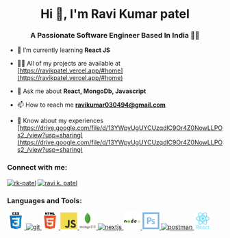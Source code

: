 <h1 align="center">Hi 👋, I'm Ravi Kumar patel</h1>
<h3 align="center">A Passionate Software Engineer Based In India 👨‍💻</h3>

- 🌱 I’m currently learning **React JS**

- 👨‍💻 All of my projects are available at [https://ravikpatel.vercel.app/#home](https://ravikpatel.vercel.app/#home)

- 💬 Ask me about **React, MongoDb, Javascript**

- 📫 How to reach me **ravikumar030494@gmail.com**

- 📄 Know about my experiences [https://drive.google.com/file/d/13YWpyUgUYCUzqdlC9Or4Z0NowLLPOs2_/view?usp=sharing](https://drive.google.com/file/d/13YWpyUgUYCUzqdlC9Or4Z0NowLLPOs2_/view?usp=sharing)

<h3 align="left">Connect with me:</h3>
<p align="left">
<a href="https://linkedin.com/in/rk-patel" target="blank"><img align="center" src="https://raw.githubusercontent.com/rahuldkjain/github-profile-readme-generator/master/src/images/icons/Social/linked-in-alt.svg" alt="rk-patel" height="30" width="40" /></a>
<a href="https://fb.com/ravi k. patel" target="blank"><img align="center" src="https://raw.githubusercontent.com/rahuldkjain/github-profile-readme-generator/master/src/images/icons/Social/facebook.svg" alt="ravi k. patel" height="30" width="40" /></a>
</p>

<h3 align="left">Languages and Tools:</h3>
<p align="left"> <a href="https://www.w3schools.com/css/" target="_blank" rel="noreferrer"> <img src="https://raw.githubusercontent.com/devicons/devicon/master/icons/css3/css3-original-wordmark.svg" alt="css3" width="40" height="40"/> </a> <a href="https://git-scm.com/" target="_blank" rel="noreferrer"> <img src="https://www.vectorlogo.zone/logos/git-scm/git-scm-icon.svg" alt="git" width="40" height="40"/> </a> <a href="https://www.w3.org/html/" target="_blank" rel="noreferrer"> <img src="https://raw.githubusercontent.com/devicons/devicon/master/icons/html5/html5-original-wordmark.svg" alt="html5" width="40" height="40"/> </a> <a href="https://developer.mozilla.org/en-US/docs/Web/JavaScript" target="_blank" rel="noreferrer"> <img src="https://raw.githubusercontent.com/devicons/devicon/master/icons/javascript/javascript-original.svg" alt="javascript" width="40" height="40"/> </a> <a href="https://www.mongodb.com/" target="_blank" rel="noreferrer"> <img src="https://raw.githubusercontent.com/devicons/devicon/master/icons/mongodb/mongodb-original-wordmark.svg" alt="mongodb" width="40" height="40"/> </a> <a href="https://nextjs.org/" target="_blank" rel="noreferrer"> <img src="https://cdn.worldvectorlogo.com/logos/nextjs-2.svg" alt="nextjs" width="40" height="40"/> </a> <a href="https://nodejs.org" target="_blank" rel="noreferrer"> <img src="https://raw.githubusercontent.com/devicons/devicon/master/icons/nodejs/nodejs-original-wordmark.svg" alt="nodejs" width="40" height="40"/> </a> <a href="https://www.photoshop.com/en" target="_blank" rel="noreferrer"> <img src="https://raw.githubusercontent.com/devicons/devicon/master/icons/photoshop/photoshop-line.svg" alt="photoshop" width="40" height="40"/> </a> <a href="https://postman.com" target="_blank" rel="noreferrer"> <img src="https://www.vectorlogo.zone/logos/getpostman/getpostman-icon.svg" alt="postman" width="40" height="40"/> </a> <a href="https://reactjs.org/" target="_blank" rel="noreferrer"> <img src="https://raw.githubusercontent.com/devicons/devicon/master/icons/react/react-original-wordmark.svg" alt="react" width="40" height="40"/> </a> </p>



<!---
Ravi-Krt-Patel/Ravi-Krt-Patel is a ✨ special ✨ repository because its `README.md` (this file) appears on your GitHub profile.
You can click the Preview link to take a look at your changes.
https://rahuldkjain.github.io/gh-profile-readme-generator/
--->

